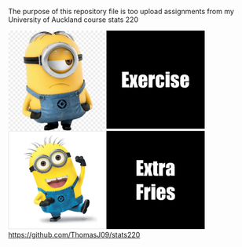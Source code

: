 The purpose of this repository file is too upload assignments from my University of Auckland course stats 220

![](my_meme.png)
https://github.com/ThomasJ09/stats220
